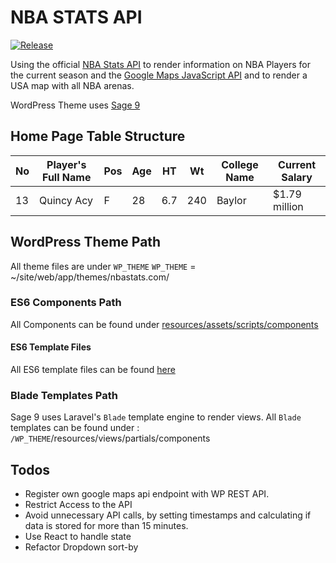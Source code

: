 # NBA STATS API

[![Release](https://img.shields.io/badge/pre--release-v0.0.1-blue.svg)](https://github.com/Iannes/nba-stats-api/releases)

Using the official [NBA Stats API](https://stats.nba.com/) to render information on NBA Players for the current season and the [Google Maps JavaScript API](https://developers.google.com/maps/documentation/javascript/tutorial) and  to render a USA map with all NBA arenas.

WordPress Theme uses [Sage 9](https://roots.io/sage)


## Home Page Table Structure

| No | Player's Full Name |  Pos |  Age | HT | Wt | College Name | Current Salary |
| ------ | ------ | ------ | ------ | ----- |  ------ | ------ |  ------ |
| 13 | Quincy Acy |  F |  28 | 6.7 | 240 | Baylor | $1.79 million |

## WordPress Theme Path
All theme files are under `WP_THEME`
`WP_THEME` = ~/site/web/app/themes/nbastats.com/

### ES6 Components Path

 All Components  can be found under [resources/assets/scripts/components](https://github.com/Iannes/nba-stats-api/tree/master/site/web/app/themes/nbastats.com/resources/assets/scripts/components)

#### ES6 Template Files

  All ES6 template files can be found [here](https://github.com/Iannes/nba-stats-api/tree/master/site/web/app/themes/nbastats.com/resources/assets/scripts/templates/)

 ### Blade Templates Path

Sage 9 uses Laravel's `Blade` template engine to render views.
All `Blade` templates can be found under : `/WP_THEME`/resources/views/partials/components

## Todos
- Register own google maps api endpoint with WP REST API.
- Restrict Access to the API
- Avoid unnecessary API calls, by setting timestamps and calculating if data is stored for more than 15 minutes.
- Use React to handle state
- Refactor Dropdown sort-by
